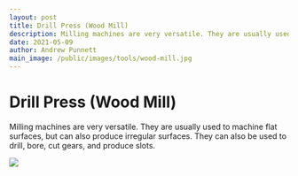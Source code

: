 ```yaml
---
layout: post
title: Drill Press (Wood Mill)
description: Milling machines are very versatile. They are usually used to machine flat surfaces, but can also produce irregular surfaces. They can also be used to drill, bore, cut gears, and produce slots. 
date: 2021-05-09
author: Andrew Punnett
main_image: /public/images/tools/wood-mill.jpg
---
```


# Drill Press (Wood Mill)

Milling machines are very versatile. They are usually used to machine flat surfaces, but can also produce irregular surfaces. They can also be used to drill, bore, cut gears, and produce slots. 

![](/public/images/tools/wood-mill.jpg)
